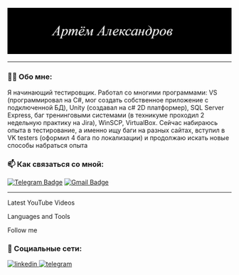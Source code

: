 [![Header](https://github.com/trayn95/trayn95/blob/main/Asset/Header.png)](https://github.com/trayn95)


---

### 👨‍💻 Обо мне:

Я начинающий тестировщик. Работал со многими программами: VS (программировал на C#, мог создать собственное приложение с подключенной БД), Unity (создавал на c# 2D платформер), SQL Server Express, баг тренинговыми системами (в техникуме проходил 2 недельную практику на Jira), WinSCP, VirtualBox. Сейчас набираюсь опыта в тестирование, а именно ищу баги на разных сайтах, вступил в VK testers (оформил 4 бага по локализации) и продолжаю искать новые способы набраться опыта

### 📫 Как связаться со мной: 
[![Telegram Badge](https://img.shields.io/badge/-@trayn95-blue?style=flat&logo=Telegram&logoColor=white)](https://t.me/trayn95)
[![Gmail Badge](https://img.shields.io/badge/-trayn352@gmail.com-red?style=flat&logo=Gmail&logoColor=white)](mailto:trayn352@gmail.com)

---


Latest YouTube Videos

Languages and Tools

Follow me

### 🤝 Социальные сети:

  <div id="badges">
    <a href="mailto:trayn352@gmail.com" target="_blank">
      <img src="https://cdn-icons-png.flaticon.com/512/732/732200.png" width="40" height="40" alt="linkedin" />
    </a>
    <a href="https://t.me/trayn95" target="_blank">
      <img src="https://cdn-icons-png.flaticon.com/512/2111/2111646.png" width="40" height="40" alt="telegram" />
    </a>
  </div>
